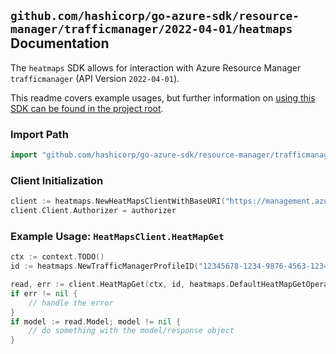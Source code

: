 
## `github.com/hashicorp/go-azure-sdk/resource-manager/trafficmanager/2022-04-01/heatmaps` Documentation

The `heatmaps` SDK allows for interaction with Azure Resource Manager `trafficmanager` (API Version `2022-04-01`).

This readme covers example usages, but further information on [using this SDK can be found in the project root](https://github.com/hashicorp/go-azure-sdk/tree/main/docs).

### Import Path

```go
import "github.com/hashicorp/go-azure-sdk/resource-manager/trafficmanager/2022-04-01/heatmaps"
```


### Client Initialization

```go
client := heatmaps.NewHeatMapsClientWithBaseURI("https://management.azure.com")
client.Client.Authorizer = authorizer
```


### Example Usage: `HeatMapsClient.HeatMapGet`

```go
ctx := context.TODO()
id := heatmaps.NewTrafficManagerProfileID("12345678-1234-9876-4563-123456789012", "example-resource-group", "profileName")

read, err := client.HeatMapGet(ctx, id, heatmaps.DefaultHeatMapGetOperationOptions())
if err != nil {
	// handle the error
}
if model := read.Model; model != nil {
	// do something with the model/response object
}
```
